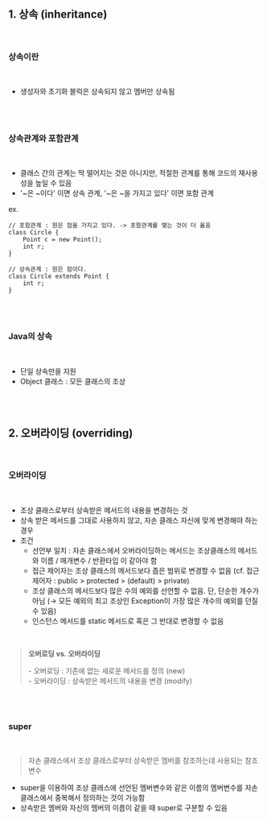 ## **1\. 상속 (inheritance)**
</br>

### **상속이란**
</br>

-   생성자와 초기화 블럭은 상속되지 않고 멤버만 상속됨
</br>
</br>

### **상속관계와 포함관계**
</br>

-   클래스 간의 관계는 딱 떨어지는 것은 아니지만, 적절한 관계를 통해 코드의 재사용성을 높일 수 있음
-   '~은 ~이다' 이면 상속 관계, '~은 ~을 가지고 있다' 이면 포함 관계

ex.

```
// 포함관계 : 원은 점을 가지고 있다. -> 포함관계를 맺는 것이 더 옳음
class Circle {
    Point c = new Point();
    int r;
}

// 상속관계 : 원은 점이다.
class Circle extends Point {
    int r;
}
```
</br>
</br>

### **Java의 상속**
</br>

-   단일 상속만을 지원
-   Object 클래스 : 모든 클래스의 조상

</br>
</br>

## **2\. 오버라이딩 (overriding)**

</br>

### **오버라이딩**

</br>

-   조상 클래스로부터 상속받은 메서드의 내용을 변경하는 것
-   상속 받은 메서드를 그대로 사용하지 않고, 자손 클래스 자신에 맞게 변경해야 하는 경우
-   조건
    -   선언부 일치 : 자손 클래스에서 오버라이딩하는 메서드는 조상클래스의 메서드와 이름 / 매개변수 / 반환타입 이 같아야 함
    -   접근 제어자는 조상 클래스의 메서드보다 좁은 범위로 변경할 수 없음 (cf. 접근 제어자 : public > protected > (default) > private)
    -   조상 클래스의 메서드보다 많은 수의 예외를 선언할 수 없음. 단, 단순한 개수가 아님 (→ 모든 예외의 최고 조상인 Exception이 가장 많은 개수의 예외를 던질 수 있음)
    -   인스턴스 메서드를 static 메서드로 혹은 그 반대로 변경할 수 없음

</br>

> **오버로딩 vs. 오버라이딩**  
>   
> \- 오버로딩 : 기존에 없는 새로운 메서드를 정의 (new)  
> \- 오버라이딩 : 상속받은 메서드의 내용을 변경 (modify)


</br>
</br>

### **super**

</br>

> 자손 클래스에서 조상 클래스로부터 상속받은 멤버를 참조하는데 사용되는 참조 변수

-   super을 이용하여 조상 클래스에 선언된 멤버변수와 같은 이름의 멤버변수를 자손 클래스에서 중복해서 정의하는 것이 가능함
-   상속받은 멤버와 자신의 멤버의 이름이 같을 때 super로 구분할 수 있음